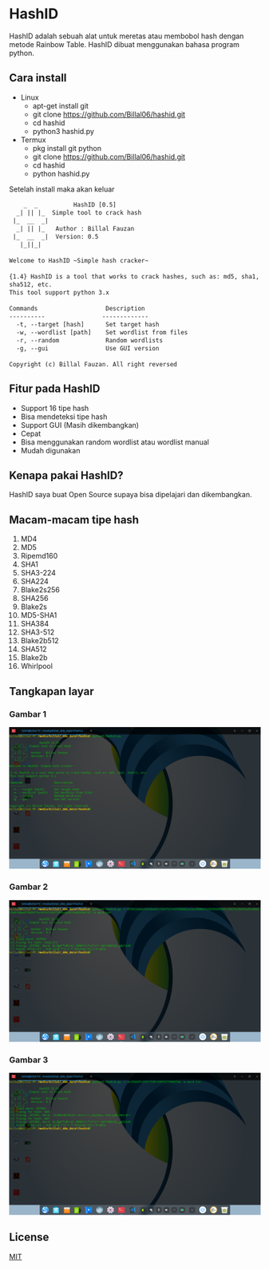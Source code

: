 # HashID
HashID adalah sebuah alat untuk meretas atau membobol hash dengan metode Rainbow Table. HashID dibuat menggunakan bahasa program python.
## Cara install
- Linux
  - apt-get install git
  - git clone https://github.com/Billal06/hashid,git
  - cd hashid
  - python3 hashid.py
- Termux
  - pkg install git python
  - git clone https://github.com/Billal06/hashid.git
  - cd hashid
  - python hashid.py

Setelah install maka akan keluar

```
    _  _          HashID [0.5]
  _| || |_  Simple tool to crack hash
 |_  __  _|
  _| || |_   Author : Billal Fauzan
 |_  __  _|  Version: 0.5
   |_||_|  

Welcome to HashID ~Simple hash cracker~ 

{1.4} HashID is a tool that works to crack hashes, such as: md5, sha1, sha512, etc.
This tool support python 3.x

Commands                   Description
----------                -------------
  -t, --target [hash]      Set target hash
  -w, --wordlist [path]    Set wordlist from files
  -r, --random             Random wordlists
  -g, --gui                Use GUI version
        
Copyright (c) Billal Fauzan. All right reversed

```

## Fitur pada HashID
- Support 16 tipe hash
- Bisa mendeteksi tipe hash
- Support GUI (Masih dikembangkan)
- Cepat
- Bisa menggunakan random wordlist atau wordlist manual
- Mudah digunakan

## Kenapa pakai HashID?
HashID saya buat Open Source supaya bisa dipelajari dan dikembangkan.
## Macam-macam tipe hash
  1. MD4
  2. MD5
  3. Ripemd160
  4. SHA1
  5. SHA3-224
  6. SHA224
  7. Blake2s256
  8. SHA256
  9. Blake2s
  10. MD5-SHA1
  11. SHA384
  12. SHA3-512
  13. Blake2b512
  14. SHA512
  15. Blake2b
  16. Whirlpool

## Tangkapan layar
### Gambar 1
![Gambar 1](https://github.com/Billal06/hashid/blob/master/images/image%201.png?raw=true)
### Gambar 2
![Gambar 2](https://github.com/Billal06/hashid/blob/master/images/image%202.png?raw=true)
### Gambar 3
![Gambar 3](https://github.com/Billal06/hashid/blob/master/images/image%203.png?raw=true)

## License
[MIT](https://choosealicense.com/licenses/mit/)
